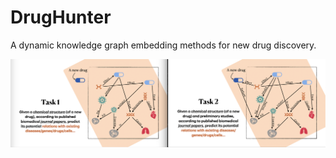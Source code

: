 # DrugHunter

A dynamic knowledge graph embedding methods for new drug discovery.

<div align=center>
<img src="img/task.png" alt=""hhh/>
</div>

